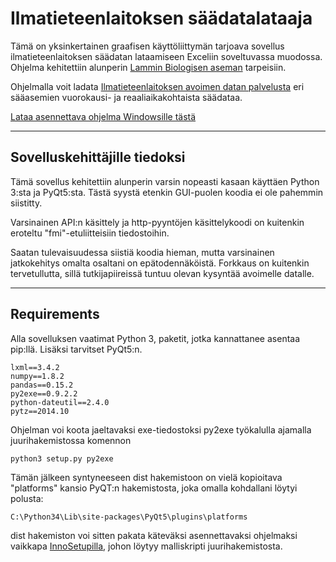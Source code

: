 Ilmatieteenlaitoksen säädatalataaja
==============================


Tämä on yksinkertainen graafisen käyttöliittymän tarjoava sovellus ilmatieteenlaitoksen säädatan lataamiseen Exceliin soveltuvassa muodossa. Ohjelma kehitettiin alunperin [Lammin Biologisen aseman](http://www.helsinki.fi/lammi/) tarpeisiin.

Ohjelmalla voit ladata [Ilmatieteenlaitoksen avoimen datan palvelusta](https://ilmatieteenlaitos.fi/avoin-data) eri sääasemien vuorokausi- ja reaaliaikakohtaista säädataa.

[Lataa asennettava ohjelma Windowsille tästä](https://github.com/Tumetsu/Ilmatieteenlaitoksen-saadata-lataaja/releases/tag/v0.9)

----------


Sovelluskehittäjille tiedoksi
-------------

Tämä sovellus kehitettiin alunperin varsin nopeasti kasaan käyttäen Python 3:sta ja PyQt5:sta.  Tästä syystä etenkin GUI-puolen koodia ei ole pahemmin siistitty.

Varsinainen API:n käsittely ja http-pyyntöjen käsittelykoodi on kuitenkin eroteltu "fmi"-etuliitteisiin tiedostoihin.

Saatan tulevaisuudessa siistiä koodia hieman, mutta varsinainen jatkokehitys omalta osaltani on epätodennäköistä. Forkkaus on kuitenkin tervetullutta, sillä tutkijapiireissä tuntuu olevan kysyntää avoimelle datalle.

----------


Requirements
--------------------

Alla sovelluksen vaatimat Python 3, paketit, jotka kannattanee asentaa pip:llä. Lisäksi tarvitset PyQt5:n.

    lxml==3.4.2
	numpy==1.8.2
	pandas==0.15.2
	py2exe==0.9.2.2
	python-dateutil==2.4.0
	pytz==2014.10

Ohjelman voi koota jaeltavaksi exe-tiedostoksi py2exe työkalulla ajamalla juurihakemistossa komennon

    python3 setup.py py2exe

Tämän jälkeen syntyneeseen dist hakemistoon on vielä kopioitava "platforms" kansio PyQT:n hakemistosta, joka omalla kohdallani löytyi polusta:

    C:\Python34\Lib\site-packages\PyQt5\plugins\platforms

dist hakemiston voi sitten pakata käteväksi asennettavaksi ohjelmaksi vaikkapa [InnoSetupilla](http://www.jrsoftware.org/isinfo.php), johon löytyy malliskripti juurihakemistosta.


